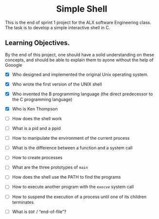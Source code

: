 <h1 align="center">Simple Shell</h1>

This is the end of sprint 1 project for the ALX software Engineering class. The task is to develop a simple interactive shell in C.


## Learning Objectives.
By the end of this project, one should have a solid understanding on these concepts, and should be able to explain them to ayone without the help of Gooogle

* [X] Who designed and implemented the original Unix operating system.
* [X] Who wrote the first version of the UNIX shell
* [X] Who invented the B programming language (the direct predecessor to the C programming language)
* [X] Who is Ken Thompson
* [ ] How does the shell work
* [ ] What is a pid and a ppid
* [ ] How to manipulate the environment of the current process
* [ ] What is the difference between a function and a system call
* [ ] How to create processes
* [ ] What are the three prototypes of ```main```
* [ ] How does the shell use the PATH to find the programs
* [ ] How to execute another program with the ```execve``` system call
* [ ] How to suspend the execution of a process until one of its children terminates
* [ ] What is ```EOF```  / “end-of-file”?
                                         